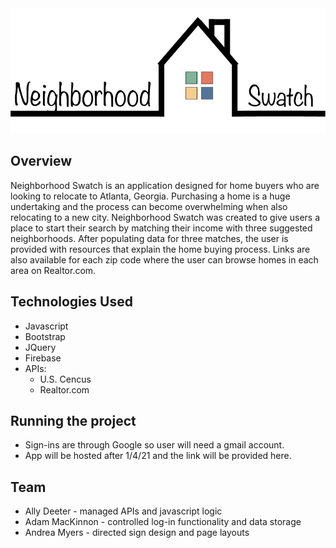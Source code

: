 <img src="public/images/logo_1_black.png" alt="alt text" width="auto" height="200px">

## **Overview**
Neighborhood Swatch is an application designed for home buyers who are looking to relocate to Atlanta, Georgia. Purchasing a home is a huge undertaking and the process can become overwhelming when also relocating to a new city. Neighborhood Swatch was created to give users a place to start their search by matching their income with three suggested neighborhoods. After populating data for three matches, the user is provided with resources that explain the home buying process. Links are also available for each zip code where the user can browse homes in each area on Realtor.com. 

## **Technologies Used**
* Javascript 
* Bootstrap
* JQuery
* Firebase 
* APIs: 
    * U.S. Cencus 
    * Realtor.com 


## **Running the project**
* Sign-ins are through Google so user will need a gmail account.
* App will be hosted after 1/4/21 and the link will be provided here. 


## **Team**

- Ally Deeter - managed APIs and javascript logic
- Adam MacKinnon - controlled log-in functionality and data storage
- Andrea Myers - directed sign design and page layouts 
